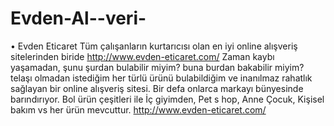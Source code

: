 Evden-Al--veri-
===============

•	Evden Eticaret Tüm çalışanların kurtarıcısı olan en iyi online alışveriş sitelerinden biride  http://www.evden-eticaret.com/  Zaman kaybı yaşamadan, şunu şurdan bulabilir miyim? buna burdan bakabilir miyim? telaşı olmadan istediğim her türlü ürünü bulabildiğim ve inanılmaz rahatlık sağlayan bir online alışveriş sitesi. Bir defa onlarca markayı bünyesinde barındırıyor. Bol ürün çeşitleri ile İç giyimden, Pet s hop, Anne Çocuk, Kişisel bakım vs her ürün mevcuttur.  http://www.evden-eticaret.com/
